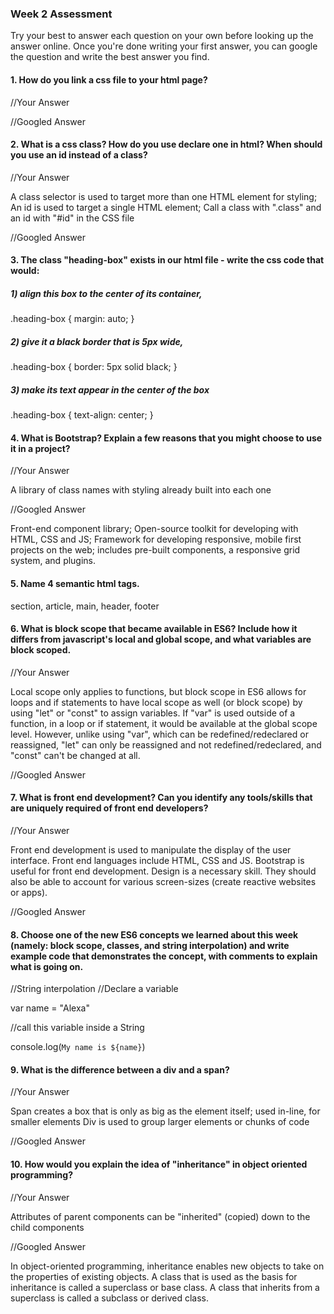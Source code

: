 ### Week 2 Assessment

Try your best to answer each question on your own before looking up the answer online. Once you're done writing your first answer, you can google the question and write the best answer you find.

#### 1. How do you link a css file to your html page?

 //Your Answer

 <link rel="stylesheet" type="text/css" href="file.css">

 //Googled Answer

 #### 2. What is a css class? How do you use declare one in html? When should you use an id instead of a class?

 //Your Answer

 A class selector is used to target more than one HTML element for styling; An id is used to target a single HTML element; Call a class with ".class" and an id with "#id" in the CSS file

 //Googled Answer

#### 3. The class "heading-box" exists in our html file - write the css code that would:

##### 1) align this box to the center of its container,

.heading-box {
  margin: auto;
}

##### 2) give it a black border that is 5px wide,

.heading-box {
  border: 5px solid black;
}

##### 3) make its text appear in the center of the box

.heading-box {
  text-align: center;
}

#### 4. What is Bootstrap? Explain a few reasons that you might choose to use it in a project?

 //Your Answer

 A library of class names with styling already built into each one

 //Googled Answer

 Front-end component library; Open-source toolkit for developing with HTML, CSS and JS; Framework for developing responsive, mobile first projects on the web; includes pre-built components, a responsive grid system, and plugins.  

#### 5. Name 4 semantic html tags.

section, article, main, header, footer

#### 6. What is block scope that became available in ES6? Include how it differs from javascript's local and global scope, and what variables are block scoped.

 //Your Answer

Local scope only applies to functions, but block scope in ES6 allows for loops and if statements to have local scope as well (or block scope) by using "let" or "const" to assign variables. If "var" is used outside of a function, in a loop or if statement, it would be available at the global scope level. However, unlike using "var", which can be redefined/redeclared or reassigned, "let" can only be reassigned and not redefined/redeclared, and "const" can't be changed at all.

 //Googled Answer

 #### 7. What is front end development? Can you identify any tools/skills that are uniquely required of front end developers?

 //Your Answer

Front end development is used to manipulate the display of the user interface. Front end languages include HTML, CSS and JS. Bootstrap is useful for front end development. Design is a necessary skill. They should also be able to account for various screen-sizes (create reactive websites or apps).

 //Googled Answer

 #### 8. Choose one of the new ES6 concepts we learned about this week (namely: block scope, classes, and string interpolation) and write example code that demonstrates the concept, with comments to explain what is going on.

//String interpolation
//Declare a variable

var name = "Alexa"

//call this variable inside a String

console.log(`My name is ${name}`)

 #### 9. What is the difference between a div and a span?

 //Your Answer

 Span creates a box that is only as big as the element itself; used in-line, for smaller elements
 Div is used to group larger elements or chunks of code

 //Googled Answer

#### 10. How would you explain the idea of "inheritance" in object oriented programming?

 //Your Answer

Attributes of parent components can be "inherited" (copied) down to the child components

 //Googled Answer

 In object-oriented programming, inheritance enables new objects to take on the properties of existing objects. A class that is used as the basis for inheritance is called a superclass or base class. A class that inherits from a superclass is called a subclass or derived class.
